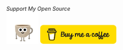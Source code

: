 *Support My Open Source*<br /> 
<a href="https://www.buymeacoffee.com/iankennedy"><img src="coffee.gif" width="85" height="85" /></a> <a href="https://www.buymeacoffee.com/iankennedy"><img src="buy_cof_button.png" width="200" height="50"/></a>
